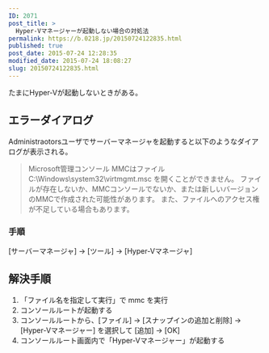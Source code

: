 ```yaml
---
ID: 2071
post_title: >
  Hyper-Vマネージャーが起動しない場合の対処法
permalink: https://b.0218.jp/20150724122835.html
published: true
post_date: 2015-07-24 12:28:35
modified_date: 2015-07-24 18:08:27
slug: 20150724122835.html
---
```

たまにHyper-Vが起動しないときがある。

<!--more-->
<h2>エラーダイアログ</h2>
Administraotorsユーザでサーバーマネージャを起動すると以下のようなダイアログが表示される。

<blockquote>Microsoft管理コンソール
MMCはファイル C:\Windows\system32\virtmgmt.msc を開くことができません。
ファイルが存在しないか、MMCコンソールでないか、または新しいバージョンのMMCで作成された可能性があります。
また、ファイルへのアクセス権が不足している場合もあります。</blockquote>

<h3>手順</h3>
[サーバーマネージャ] -> [ツール] -> [Hyper-Vマネージャ]

<h2>解決手順</h2>
<ol>
	<li>「ファイル名を指定して実行」で mmc を実行</li>
	<li>コンソールルートが起動する</li>
	<li>コンソールルートから、[ファイル] -> [スナップインの追加と削除] -> [Hyper-Vマネージャー] を選択して [追加] -> [OK]</li>
	<li>コンソールルート画面内で「Hyper-Vマネージャー」が起動する</li>
</ol>